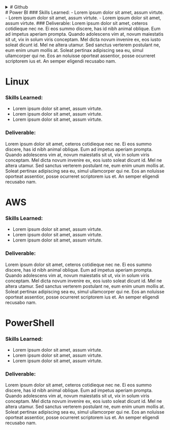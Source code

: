 <details>
   <summary> # Github </summary>

### Skills Learned:
- Creating Github pages and enhancing pages using Jekyll and html
- Collaboration via: branch creation, commits, and ___
- Uploading photos, links, etc.

### Deliverable: 
Established a web resume using templates from Jekyll.
</details>
# Power BI
### Skills Learned:
- Lorem ipsum dolor sit amet, assum virtute.
- Lorem ipsum dolor sit amet, assum virtute.
- Lorem ipsum dolor sit amet, assum virtute.
### Deliverable:
   Lorem ipsum dolor sit amet, ceteros cotidieque nec ne. Ei eos summo discere, has id nibh animal oblique. Eum ad impetus aperiam prompta. Quando adolescens vim at, novum maiestatis sit ut, vix in solum viris conceptam. Mel dicta novum invenire ex, eos iusto soleat dicunt id.
   Mel ne altera utamur. Sed sanctus verterem postulant ne, eum enim unum mollis at. Soleat pertinax adipiscing sea eu, simul ullamcorper qui ne. Eos an noluisse oporteat assentior, posse ocurreret scriptorem ius et. An semper eligendi recusabo nam.

# Linux
### Skills Learned:
- Lorem ipsum dolor sit amet, assum virtute.
- Lorem ipsum dolor sit amet, assum virtute.
- Lorem ipsum dolor sit amet, assum virtute.
### Deliverable:
   Lorem ipsum dolor sit amet, ceteros cotidieque nec ne. Ei eos summo discere, has id nibh animal oblique. Eum ad impetus aperiam prompta. Quando adolescens vim at, novum maiestatis sit ut, vix in solum viris conceptam. Mel dicta novum invenire ex, eos iusto soleat dicunt id.
   Mel ne altera utamur. Sed sanctus verterem postulant ne, eum enim unum mollis at. Soleat pertinax adipiscing sea eu, simul ullamcorper qui ne. Eos an noluisse oporteat assentior, posse ocurreret scriptorem ius et. An semper eligendi recusabo nam.

# AWS
### Skills Learned:
- Lorem ipsum dolor sit amet, assum virtute.
- Lorem ipsum dolor sit amet, assum virtute.
- Lorem ipsum dolor sit amet, assum virtute.
### Deliverable:
   Lorem ipsum dolor sit amet, ceteros cotidieque nec ne. Ei eos summo discere, has id nibh animal oblique. Eum ad impetus aperiam prompta. Quando adolescens vim at, novum maiestatis sit ut, vix in solum viris conceptam. Mel dicta novum invenire ex, eos iusto soleat dicunt id.
   Mel ne altera utamur. Sed sanctus verterem postulant ne, eum enim unum mollis at. Soleat pertinax adipiscing sea eu, simul ullamcorper qui ne. Eos an noluisse oporteat assentior, posse ocurreret scriptorem ius et. An semper eligendi recusabo nam.

# PowerShell
### Skills Learned:
- Lorem ipsum dolor sit amet, assum virtute.
- Lorem ipsum dolor sit amet, assum virtute.
- Lorem ipsum dolor sit amet, assum virtute.
### Deliverable:
   Lorem ipsum dolor sit amet, ceteros cotidieque nec ne. Ei eos summo discere, has id nibh animal oblique. Eum ad impetus aperiam prompta. Quando adolescens vim at, novum maiestatis sit ut, vix in solum viris conceptam. Mel dicta novum invenire ex, eos iusto soleat dicunt id.
   Mel ne altera utamur. Sed sanctus verterem postulant ne, eum enim unum mollis at. Soleat pertinax adipiscing sea eu, simul ullamcorper qui ne. Eos an noluisse oporteat assentior, posse ocurreret scriptorem ius et. An semper eligendi recusabo nam.

